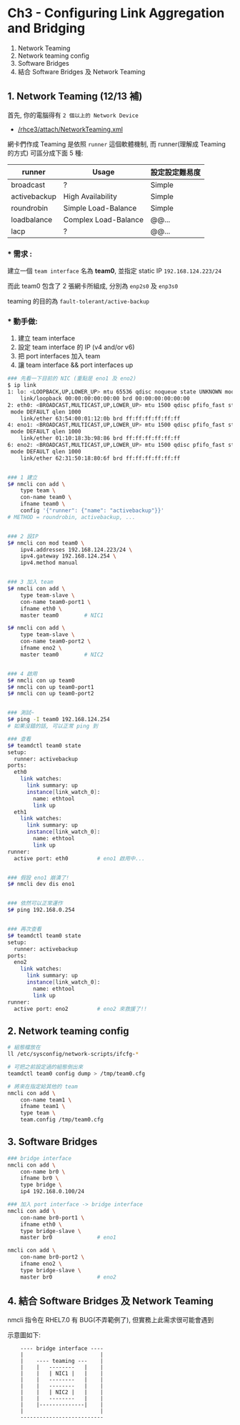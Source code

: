 # Ch3  - Configuring Link Aggregation and Bridging

1. Network Teaming
2. Network teaming config
3. Software Bridges
4. 結合 Software Bridges 及 Network Teaming

## 1. Network Teaming (12/13 補)

首先, 你的電腦得有 `2 個以上的 Network Device`

- [/rhce3/attach/NetworkTeaming.xml](https://www.draw.io/)

網卡們作成 Teaming 是依照 `runner` 這個軟體機制, 而 runner(理解成 Teaming 的方式) 可區分成下面 5 種:

runner       | Usage                  | 設定設定難易度
------------ | ---------------------- | --------------
broadcast    | ?                      | Simple
activebackup | High Availability      | Simple
roundrobin   | Simple Load-Balance    | Simple
loadbalance  | Complex Load-Balance   | @@...
lacp         | ?                      | @@...

### * 需求 :

建立一個 `team interface` 名為 **team0**, 並指定 static IP `192.168.124.223/24`

而此 team0 包含了 2 張網卡所組成, 分別為 `enp2s0` 及 `enp3s0`

teaming 的目的為 `fault-tolerant/active-backup`

### * 動手做:

1. 建立 team interface
2. 設定 team interface 的 IP (v4 and/or v6)
3. 把 port interfaces 加入 team
4. 讓 team interface && port interfaces up

```sh
### 先看一下目前的 NIC (重點是 eno1 及 eno2)
$ ip link
1: lo: <LOOPBACK,UP,LOWER_UP> mtu 65536 qdisc noqueue state UNKNOWN mode DEFAULT
    link/loopback 00:00:00:00:00:00 brd 00:00:00:00:00:00
2: eth0: <BROADCAST,MULTICAST,UP,LOWER_UP> mtu 1500 qdisc pfifo_fast state UP
 mode DEFAULT qlen 1000
    link/ether 63:54:00:01:12:0b brd ff:ff:ff:ff:ff:ff
4: eno1: <BROADCAST,MULTICAST,UP,LOWER_UP> mtu 1500 qdisc pfifo_fast state UP
 mode DEFAULT qlen 1000
    link/ether 01:10:18:3b:98:86 brd ff:ff:ff:ff:ff:ff
6: eno2: <BROADCAST,MULTICAST,UP,LOWER_UP> mtu 1500 qdisc pfifo_fast state UP
 mode DEFAULT qlen 1000
    link/ether 62:31:50:18:80:6f brd ff:ff:ff:ff:ff:ff


### 1 建立
$# nmcli con add \
    type team \
    con-name team0 \
    ifname team0 \
    config '{"runner": {"name": "activebackup"}}'
# METHOD = roundrobin, activebackup, ...


### 2 設IP
$# nmcli con mod team0 \
    ipv4.addresses 192.168.124.223/24 \
    ipv4.gateway 192.168.124.254 \
    ipv4.method manual


### 3 加入 team
$# nmcli con add \
    type team-slave \
    con-name team0-port1 \
    ifname eth0 \
    master team0        # NIC1

$# nmcli con add \
    type team-slave \
    con-name team0-port2 \
    ifname eno2 \
    master team0        # NIC2


### 4 啟用
$# nmcli con up team0
$# nmcli con up team0-port1
$# nmcli con up team0-port2


### 測試~
$# ping -I team0 192.168.124.254
# 如果沒錯的話, 可以正常 ping 到

### 查看
$# teamdctl team0 state
setup:
  runner: activebackup
ports:
  eth0
    link watches:
      link summary: up
      instance[link_watch_0]:
        name: ethtool
        link up
  eth1
    link watches:
      link summary: up
      instance[link_watch_0]:
        name: ethtool
        link up
runner:
  active port: eth0         # eno1 啟用中...


### 假設 eno1 崩潰了!
$# nmcli dev dis eno1


### 依然可以正常運作
$# ping 192.168.0.254


### 再次查看
$# teamdctl team0 state
setup:
  runner: activebackup
ports:
  eno2
    link watches:
      link summary: up
      instance[link_watch_0]:
        name: ethtool
        link up
runner:
  active port: eno2         # eno2 來救援了!!
```


## 2. Network teaming config

```sh
# 組態檔放在
ll /etc/sysconfig/network-scripts/ifcfg-*
```

```sh
# 可把之前設定過的組態倒出來
teamdctl team0 config dump > /tmp/team0.cfg

# 將來在指定給其他的 team
nmcli con add \
    con-name team1 \
    ifname team1 \
    type team \
    team.config /tmp/team0.cfg
```


## 3. Software Bridges

```sh
### bridge interface
nmcli con add \
    con-name br0 \
    ifname br0 \
    type bridge \
    ip4 192.168.0.100/24

### 加入 port interface -> bridge interface
nmcli con add \
    con-name br0-port1 \
    ifname eth0 \
    type bridge-slave \
    master br0              # eno1

nmcli con add \
    con-name br0-port2 \
    ifname eno2 \
    type bridge-slave \
    master br0              # eno2
```


## 4. 結合 Software Bridges 及 Network Teaming

nmcli 指令在 RHEL7.0 有 BUG(不弄範例了), 但實務上此需求很可能會遇到

示意圖如下:

```
    ---- bridge interface ----
    |                        |
    |    ---- teaming ---    |
    |    |   --------   |    |
    |    |   | NIC1 |   |    |
    |    |   --------   |    |
    |    |   --------   |    |
    |    |   | NIC2 |   |    |
    |    |   --------   |    |
    |    |--------------|    |
    |                        |
    --------------------------
```
